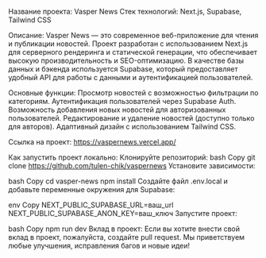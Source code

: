 Название проекта: Vasper News
Стек технологий: Next.js, Supabase, Tailwind CSS

Описание:
Vasper News — это современное веб-приложение для чтения и публикации новостей. Проект разработан с использованием Next.js для серверного рендеринга и статической генерации, что обеспечивает высокую производительность и SEO-оптимизацию. В качестве базы данных и бэкенда используется Supabase, который предоставляет удобный API для работы с данными и аутентификацией пользователей.

Основные функции:
Просмотр новостей с возможностью фильтрации по категориям.
Аутентификация пользователей через Supabase Auth.
Возможность добавления новых новостей для авторизованных пользователей.
Редактирование и удаление новостей (доступно только для авторов).
Адаптивный дизайн с использованием Tailwind CSS.

Ссылка на проект: https://vaspernews.vercel.app/

Как запустить проект локально:
Клонируйте репозиторий:
bash
Copy
git clone https://github.com/tulen-chik/vaspernews
Установите зависимости:

bash
Copy
cd vasper-news
npm install
Создайте файл .env.local и добавьте переменные окружения для Supabase:

env
Copy
NEXT_PUBLIC_SUPABASE_URL=ваш_url
NEXT_PUBLIC_SUPABASE_ANON_KEY=ваш_ключ
Запустите проект:

bash
Copy
npm run dev
Вклад в проект:
Если вы хотите внести свой вклад в проект, пожалуйста, создайте pull request. Мы приветствуем любые улучшения, исправления багов и новые идеи!
